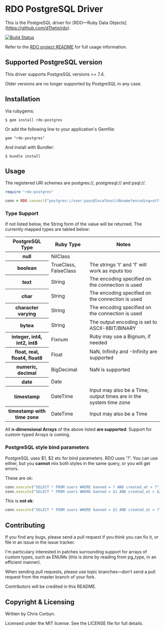 # RDO PostgreSQL Driver

This is the PostgreSQL driver for [RDO—Ruby Data Objects]
(https://github.com/d11wtq/rdo).

[![Build Status](https://secure.travis-ci.org/d11wtq/rdo-postgres.png?branch=master)](http://travis-ci.org/d11wtq/rdo-postgres)

Refer to the [RDO project README](https://github.com/d11wtq/rdo) for full
usage information.

## Supported PostgreSQL version

This driver supports PostgreSQL versions >= 7.4.

Older versions are no longer supported by PostgreSQL in any case.

## Installation

Via rubygems:

    $ gem install rdo-postgres

Or add the following line to your application's Gemfile:

    gem "rdo-postgres"

And install with Bundler:

    $ bundle install

## Usage

The registered URI schemes are postgres://, postgresql:// and psql://.

``` ruby
require "rdo-postgres"

conn = RDO.connect("postgres://user:pass@localhost/dbname?encoding=utf-8")
```

### Type Support

If not listed below, the String form of the value will be returned. The
currently mapped types are tabled below:

<table>
  <thead>
    <tr>
      <th>PostgreSQL Type</th>
      <th>Ruby Type</th>
      <th>Notes</th>
    </tr>
  </thead>
  <tbody>
    <tr>
      <th>null</th>
      <td>NilClass</td>
      <td></td>
    </tr>
    <tr>
      <th>boolean</th>
      <td>TrueClass, FalseClass</td>
      <td>The strings 't' and 'f' will work as inputs too</td>
    </tr>
    <tr>
      <th>text</th>
      <td>String</td>
      <td>The encoding specified on the connection is used</td>
    </tr>
    <tr>
      <th>char</th>
      <td>String</td>
      <td>The encoding specified on the connection is used</td>
    </tr>
    <tr>
      <th>character varying</th>
      <td>String</td>
      <td>The encoding specified on the connection is used</td>
    </tr>
    <tr>
      <th>bytea</th>
      <td>String</td>
      <td>The output encoding is set to ASCII-8BIT/BINARY</td>
    </tr>
    <tr>
      <th>integer, int4, int2, int8</th>
      <td>Fixnum</td>
      <td>Ruby may use a Bignum, if needed</td>
    </tr>
    <tr>
      <th>float, real, float4, float8</th>
      <td>Float</td>
      <td>NaN, Infinity and -Infinity are supported</td>
    </tr>
    <tr>
      <th>numeric, decimal</th>
      <td>BigDecimal</td>
      <td>NaN is supported</td>
    </tr>
    <tr>
      <th>date</th>
      <td>Date</td>
      <td></td>
    </tr>
    <tr>
      <th>timestamp</th>
      <td>DateTime</td>
      <td>Input may also be a Time; output times are in the system time zone</td>
    </tr>
    <tr>
      <th>timestamp with time zone</th>
      <td>DateTime</td>
      <td>Input may also be a Time</td>
    </tr>
  </tbody>
</table>

All **n-dimensional Arrays** of the above listed **are supported**. Support
for custom-typed Arrays is coming.

### PostgreSQL style bind parameters

PostgreSQL uses $1, $2 etc for bind parameters. RDO uses '?'. You can use
either, but you **cannot** mix both styles in the same query, or you will
get errors.

These are ok:

``` ruby
conn.execute("SELECT * FROM users WHERE banned = ? AND created_at > ?", true, 1.week.ago)
conn.execute("SELECT * FROM users WHERE banned = $1 AND created_at > $2", true, 1.week.ago)
```

This is **not ok**:

``` ruby
conn.execute("SELECT * FROM users WHERE banned = $1 AND created_at > ?", true, 1.week.ago)
```

## Contributing

If you find any bugs, please send a pull request if you think you can
fix it, or file in an issue in the issue tracker.

I'm particulary interested in patches surrounding support for arrays of
custom types, such as ENUMs (this is done by reading from pg_type, in an
efficient manner).

When sending pull requests, please use topic branches—don't send a pull
request from the master branch of your fork.

Contributors will be credited in this README.

## Copyright & Licensing

Written by Chris Corbyn.

Licensed under the MIT license. See the LICENSE file for full details.
